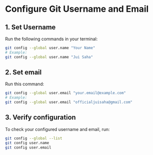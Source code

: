 # Configure Git Username and Email

## 1. Set Username
Run the following commands in your terminal:
```bash
git config --global user.name "Your Name"
# Example:
git config --global user.name "Jui Saha"
```

## 2. Set email
Run this command:
```bash
git config --global user.email "your.email@example.com"
# Example:
git config --global user.email "officialjuisaha@gmail.com"
```

## 3. Verify configuration
To check your configured username and email, run:
```bash
git config --global --list
git config user.name
git config user.email
```